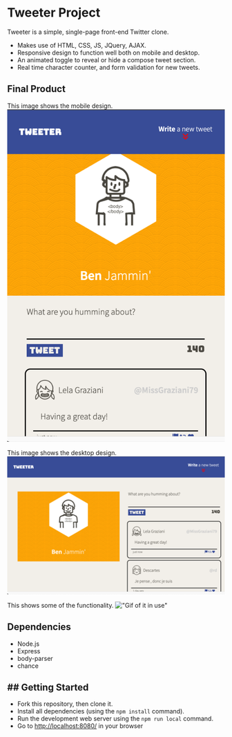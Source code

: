 # Tweeter Project

Tweeter is a simple, single-page front-end Twitter clone.

* Makes use of HTML, CSS, JS, JQuery, AJAX.
* Responsive design to function well both on mobile and desktop.
* An animated toggle to reveal or hide a compose tweet section.
* Real time character counter, and form validation for new tweets.


## Final Product

This image shows the mobile design.
!["Mobile"](https://github.com/Ben-Finlay/tweeter/blob/master/docs/Mobile.png)

This image shows the desktop design.
!["Desktop"](https://github.com/Ben-Finlay/tweeter/blob/master/docs/Desktop.png)

This shows some of the functionality.
!["Gif of it in use"](https://github.com/Ben-Finlay/tweeter/blob/master/docs/Example%20Tweet.gif)

## Dependencies

- Node.js
- Express
- body-parser
- chance

## ## Getting Started

- Fork this repository, then clone it.
- Install all dependencies (using the `npm install` command).
- Run the development web server using the `npm run local` command.
- Go to <http://localhost:8080/> in your browser